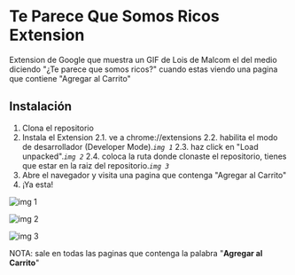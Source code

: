 # Te Parece Que Somos Ricos Extension

Extension de Google que muestra un GIF de Lois de Malcom el del medio diciendo "¿Te parece que somos ricos?" cuando estas viendo una pagina que contiene "Agregar al Carrito"

## Instalación
1. Clona el repositorio
2. Instala el Extension
    2.1. ve a chrome://extensions 
    2.2. habilita el modo de desarrollador (Developer Mode).*`img 1`*
    2.3. haz click en "Load unpacked".*`img 2`*
    2.4. coloca la ruta donde clonaste el repositorio, tienes que estar en la raiz del repositorio.*`img 3`*
3. Abre el navegador y visita una pagina que contenga "Agregar al Carrito"
4. ¡Ya esta!

![img 1](/img/img1.png?raw=true "img 1")

![img 2](/img/img2.png?raw=true "img 2")

![img 3](/img/img3.png?raw=true "img 3")


NOTA: sale en todas las paginas que contenga la palabra "**Agregar al Carrito**"
